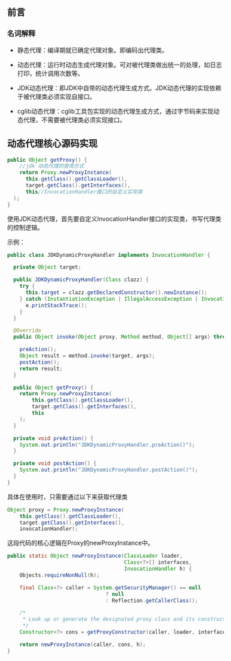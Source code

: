## 前言

### 名词解释

- 静态代理：编译期就已确定代理对象。即编码出代理类。

- 动态代理：运行时动态生成代理对象。可对被代理类做出统一的处理，如日志打印，统计调用次数等。

- JDK动态代理：即JDK中自带的动态代理生成方式。JDK动态代理的实现依赖于被代理类必须实现自接口。

- cglib动态代理：cglib工具包实现的动态代理生成方式，通过字节码来实现动态代理，不需要被代理类必须实现接口。

  

## 动态代理核心源码实现

```java
public Object getProxy() {
    //jdk 动态代理的使用方式
    return Proxy.newProxyInstance(
      this.getClass().getClassLoader(),
      target.getClass().getInterfaces(),
      this//InvocationHandler接口的自定义实现类
  );
}
```

使用JDK动态代理，首先要自定义InvocationHandler接口的实现类，书写代理类的控制逻辑。

示例：

```java
public class JDKDynamicProxyHandler implements InvocationHandler {

  private Object target;

  public JDKDynamicProxyHandler(Class clazz) {
    try {
      this.target = clazz.getDeclaredConstructor().newInstance();
    } catch (InstantiationException | IllegalAccessException | InvocationTargetException | NoSuchMethodException e) {
      e.printStackTrace();
    }
  }

  @Override
  public Object invoke(Object proxy, Method method, Object[] args) throws Throwable {

    preAction();
    Object result = method.invoke(target, args);
    postAction();
    return result;
  }

  public Object getProxy() {
    return Proxy.newProxyInstance(
        this.getClass().getClassLoader(),
        target.getClass().getInterfaces(),
        this
    );
  }

  private void preAction() {
    System.out.println("JDKDynamicProxyHandler.preAction()");
  }

  private void postAction() {
    System.out.println("JDKDynamicProxyHandler.postAction()");
  }
}
```

具体在使用时，只需要通过以下来获取代理类

```java
Object proxy = Proxy.newProxyInstance(
    this.getClass().getClassLoader(),
    target.getClass().getInterfaces(),
    invocationHandler);
```

这段代码的核心逻辑在Proxy的newProxyInstance中。

```java
public static Object newProxyInstance(ClassLoader loader,
                                      Class<?>[] interfaces,
                                      InvocationHandler h) {
    Objects.requireNonNull(h);

    final Class<?> caller = System.getSecurityManager() == null
                                ? null
                                : Reflection.getCallerClass();

    /*
     * Look up or generate the designated proxy class and its constructor.
     */
    Constructor<?> cons = getProxyConstructor(caller, loader, interfaces);

    return newProxyInstance(caller, cons, h);
}
```